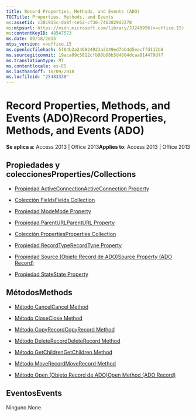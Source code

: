 ```yaml
---
title: Record Properties, Methods, and Events (ADO)
TOCTitle: Properties, Methods, and Events
ms:assetid: c38c915c-da8f-ce52-cf36-7463829d2278
ms:mtpsurl: https://msdn.microsoft.com/library/JJ249956(v=office.15)
ms:contentKeyID: 48547573
ms.date: 09/18/2015
mtps_version: v=office.15
ms.openlocfilehash: 5f04b2a246824923a2149ed7bb4d5eacffd112b8
ms.sourcegitcommit: 19aca09c5812cfb98b68b5d4604dcaa814479df7
ms.translationtype: MT
ms.contentlocale: es-ES
ms.lasthandoff: 10/09/2018
ms.locfileid: "25483330"
---
```

# <a name="record-properties-methods-and-events-ado"></a><span data-ttu-id="2987e-102">Record Properties, Methods, and Events (ADO)</span><span class="sxs-lookup"><span data-stu-id="2987e-102">Record Properties, Methods, and Events (ADO)</span></span>


<span data-ttu-id="2987e-103">**Se aplica a**: Access 2013 | Office 2013</span><span class="sxs-lookup"><span data-stu-id="2987e-103">**Applies to**: Access 2013 | Office 2013</span></span>

## <a name="propertiescollections"></a><span data-ttu-id="2987e-104">Propiedades y colecciones</span><span class="sxs-lookup"><span data-stu-id="2987e-104">Properties/Collections</span></span>

- [<span data-ttu-id="2987e-105">Propiedad ActiveConnection</span><span class="sxs-lookup"><span data-stu-id="2987e-105">ActiveConnection Property</span></span>](activeconnection-property-ado.md)

- [<span data-ttu-id="2987e-106">Colección Fields</span><span class="sxs-lookup"><span data-stu-id="2987e-106">Fields Collection</span></span>](fields-collection-ado.md)

- [<span data-ttu-id="2987e-107">Propiedad Mode</span><span class="sxs-lookup"><span data-stu-id="2987e-107">Mode Property</span></span>](mode-property-ado.md)

- [<span data-ttu-id="2987e-108">Propiedad ParentURL</span><span class="sxs-lookup"><span data-stu-id="2987e-108">ParentURL Property</span></span>](parenturl-property-ado.md)

- [<span data-ttu-id="2987e-109">Colección Properties</span><span class="sxs-lookup"><span data-stu-id="2987e-109">Properties Collection</span></span>](properties-collection-ado.md)

- [<span data-ttu-id="2987e-110">Propiedad RecordType</span><span class="sxs-lookup"><span data-stu-id="2987e-110">RecordType Property</span></span>](recordtype-property-ado.md)

- [<span data-ttu-id="2987e-111">Propiedad Source (Objeto Record de ADO)</span><span class="sxs-lookup"><span data-stu-id="2987e-111">Source Property (ADO Record)</span></span>](source-property-ado-record.md)

- [<span data-ttu-id="2987e-112">Propiedad State</span><span class="sxs-lookup"><span data-stu-id="2987e-112">State Property</span></span>](state-property-ado.md)

## <a name="methods"></a><span data-ttu-id="2987e-113">Métodos</span><span class="sxs-lookup"><span data-stu-id="2987e-113">Methods</span></span>

- [<span data-ttu-id="2987e-114">Método Cancel</span><span class="sxs-lookup"><span data-stu-id="2987e-114">Cancel Method</span></span>](cancel-method-ado.md)

- [<span data-ttu-id="2987e-115">Método Close</span><span class="sxs-lookup"><span data-stu-id="2987e-115">Close Method</span></span>](close-method-ado.md)

- [<span data-ttu-id="2987e-116">Método CopyRecord</span><span class="sxs-lookup"><span data-stu-id="2987e-116">CopyRecord Method</span></span>](copyrecord-method-ado.md)

- [<span data-ttu-id="2987e-117">Método DeleteRecord</span><span class="sxs-lookup"><span data-stu-id="2987e-117">DeleteRecord Method</span></span>](deleterecord-method-ado.md)

- [<span data-ttu-id="2987e-118">Método GetChildren</span><span class="sxs-lookup"><span data-stu-id="2987e-118">GetChildren Method</span></span>](getchildren-method-ado.md)

- [<span data-ttu-id="2987e-119">Método MoveRecord</span><span class="sxs-lookup"><span data-stu-id="2987e-119">MoveRecord Method</span></span>](moverecord-method-ado.md)

- [<span data-ttu-id="2987e-120">Método Open (Objeto Record de ADO)</span><span class="sxs-lookup"><span data-stu-id="2987e-120">Open Method (ADO Record)</span></span>](open-method-ado-record.md)

## <a name="events"></a><span data-ttu-id="2987e-121">Eventos</span><span class="sxs-lookup"><span data-stu-id="2987e-121">Events</span></span>

<span data-ttu-id="2987e-122">Ninguno.</span><span class="sxs-lookup"><span data-stu-id="2987e-122">None.</span></span>

